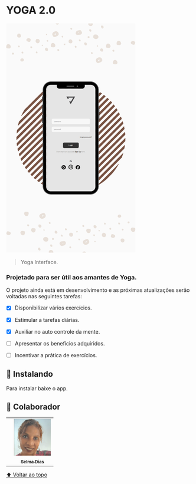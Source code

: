 # YOGA 2.0


<img src="./assets/mokup.png" width="350px" alt="mokup-mobile">

> Yoga Interface.

### Projetado para ser útil aos amantes de Yoga.

O projeto ainda está em desenvolvimento e as próximas atualizações serão voltadas nas seguintes tarefas:

- [x] Disponibilizar vários exercícios.
- [x] Estimular a tarefas diárias.
- [x] Auxiliar no auto controle da mente.
- [ ] Apresentar os benefícios adquiridos.
- [ ] Incentivar a prática de exercícios.


## 🚀 Instalando <Yoga>

Para instalar baixe o app.




## 🤝 Colaborador



<table>
  <td>
    <td align="center">
      <a href="#">
        <img src="./assets/selma-2.png" width="100px;" alt="Foto de selma dias"/><br>
        <sub>
          <b>Selma Dias</b>
        </sub>
      </a>
    </td>
    
        
   
 
</table>




[⬆ Voltar ao topo](#YOGA)<br>

